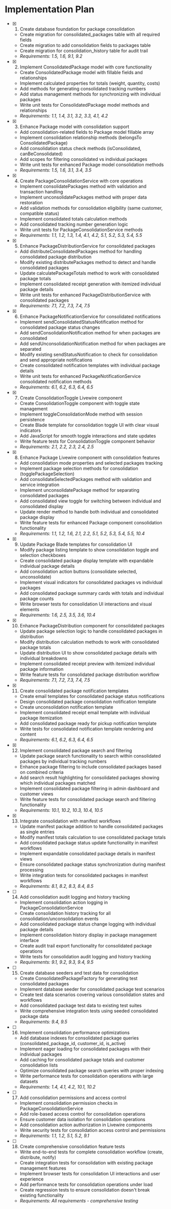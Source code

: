 # Implementation Plan

- [x] 1. Create database foundation for package consolidation
  - Create migration for consolidated_packages table with all required fields
  - Create migration to add consolidation fields to packages table
  - Create migration for consolidation_history table for audit trail
  - _Requirements: 1.5, 1.6, 9.1, 9.2_

- [x] 2. Implement ConsolidatedPackage model with core functionality
  - Create ConsolidatedPackage model with fillable fields and relationships
  - Implement calculated properties for totals (weight, quantity, costs)
  - Add methods for generating consolidated tracking numbers
  - Add status management methods for synchronizing with individual packages
  - Write unit tests for ConsolidatedPackage model methods and relationships
  - _Requirements: 1.1, 1.4, 3.1, 3.2, 3.3, 4.1, 4.2_

- [x] 3. Enhance Package model with consolidation support
  - Add consolidation-related fields to Package model fillable array
  - Implement consolidation relationship methods (belongsTo ConsolidatedPackage)
  - Add consolidation status check methods (isConsolidated, canBeConsolidated)
  - Add scopes for filtering consolidated vs individual packages
  - Write unit tests for enhanced Package model consolidation methods
  - _Requirements: 1.5, 1.6, 3.1, 3.4, 3.5_

- [x] 4. Create PackageConsolidationService with core operations
  - Implement consolidatePackages method with validation and transaction handling
  - Implement unconsolidatePackages method with proper data restoration
  - Add validation methods for consolidation eligibility (same customer, compatible status)
  - Implement consolidated totals calculation methods
  - Add consolidated tracking number generation logic
  - Write unit tests for PackageConsolidationService methods
  - _Requirements: 1.1, 1.2, 1.3, 1.4, 4.1, 4.2, 5.1, 5.2, 5.3, 5.4, 5.5_

- [x] 5. Enhance PackageDistributionService for consolidated packages
  - Add distributeConsolidatedPackages method for handling consolidated package distribution
  - Modify existing distributePackages method to detect and handle consolidated packages
  - Update calculatePackageTotals method to work with consolidated package totals
  - Implement consolidated receipt generation with itemized individual package details
  - Write unit tests for enhanced PackageDistributionService with consolidated packages
  - _Requirements: 7.1, 7.2, 7.3, 7.4, 7.5_

- [x] 6. Enhance PackageNotificationService for consolidated notifications
  - Implement sendConsolidatedStatusNotification method for consolidated package status changes
  - Add sendConsolidationNotification method for when packages are consolidated
  - Add sendUnconsolidationNotification method for when packages are separated
  - Modify existing sendStatusNotification to check for consolidation and send appropriate notifications
  - Create consolidated notification templates with individual package details
  - Write unit tests for enhanced PackageNotificationService consolidated notification methods
  - _Requirements: 6.1, 6.2, 6.3, 6.4, 6.5_

- [x] 7. Create ConsolidationToggle Livewire component
  - Create ConsolidationToggle component with toggle state management
  - Implement toggleConsolidationMode method with session persistence
  - Create Blade template for consolidation toggle UI with clear visual indicators
  - Add JavaScript for smooth toggle interactions and state updates
  - Write feature tests for ConsolidationToggle component behavior
  - _Requirements: 2.1, 2.2, 2.3, 2.4, 2.5_

- [x] 8. Enhance Package Livewire component with consolidation features
  - Add consolidation mode properties and selected packages tracking
  - Implement package selection methods for consolidation (togglePackageSelection)
  - Add consolidateSelectedPackages method with validation and service integration
  - Implement unconsolidatePackage method for separating consolidated packages
  - Add consolidated view toggle for switching between individual and consolidated display
  - Update render method to handle both individual and consolidated package display
  - Write feature tests for enhanced Package component consolidation functionality
  - _Requirements: 1.1, 1.2, 1.6, 2.1, 2.2, 5.1, 5.2, 5.3, 5.4, 5.5, 10.4_

- [x] 9. Update Package Blade templates for consolidation UI
  - Modify package listing template to show consolidation toggle and selection checkboxes
  - Create consolidated package display template with expandable individual package details
  - Add consolidation action buttons (consolidate selected, unconsolidate)
  - Implement visual indicators for consolidated packages vs individual packages
  - Add consolidated package summary cards with totals and individual package counts
  - Write browser tests for consolidation UI interactions and visual elements
  - _Requirements: 1.6, 2.5, 3.5, 3.6, 10.4_

- [x] 10. Enhance PackageDistribution component for consolidated packages
  - Update package selection logic to handle consolidated packages in distribution
  - Modify distribution calculation methods to work with consolidated package totals
  - Update distribution UI to show consolidated package details with individual breakdowns
  - Implement consolidated receipt preview with itemized individual package information
  - Write feature tests for consolidated package distribution workflow
  - _Requirements: 7.1, 7.2, 7.3, 7.4, 7.5_

- [x] 11. Create consolidated package notification templates
  - Create email templates for consolidated package status notifications
  - Design consolidated package consolidation notification template
  - Create unconsolidation notification template
  - Implement consolidated receipt email template with individual package itemization
  - Add consolidated package ready for pickup notification template
  - Write tests for consolidated notification template rendering and content
  - _Requirements: 6.1, 6.2, 6.3, 6.4, 6.5_

- [x] 12. Implement consolidated package search and filtering
  - Update package search functionality to search within consolidated packages by individual tracking numbers
  - Enhance package filtering to include consolidated packages based on combined criteria
  - Add search result highlighting for consolidated packages showing which individual packages matched
  - Implement consolidated package filtering in admin dashboard and customer views
  - Write feature tests for consolidated package search and filtering functionality
  - _Requirements: 10.1, 10.2, 10.3, 10.4, 10.5_

- [x] 13. Integrate consolidation with manifest workflows
  - Update manifest package addition to handle consolidated packages as single entries
  - Modify manifest totals calculation to use consolidated package totals
  - Add consolidated package status update functionality in manifest workflows
  - Implement expandable consolidated package details in manifest views
  - Ensure consolidated package status synchronization during manifest processing
  - Write integration tests for consolidated packages in manifest workflows
  - _Requirements: 8.1, 8.2, 8.3, 8.4, 8.5_

- [ ] 14. Add consolidation audit logging and history tracking
  - Implement consolidation action logging in PackageConsolidationService
  - Create consolidation history tracking for all consolidation/unconsolidation events
  - Add consolidated package status change logging with individual package details
  - Implement consolidation history display in package management interface
  - Create audit trail export functionality for consolidated package operations
  - Write tests for consolidation audit logging and history tracking
  - _Requirements: 9.1, 9.2, 9.3, 9.4, 9.5_

- [ ] 15. Create database seeders and test data for consolidation
  - Create ConsolidatedPackageFactory for generating test consolidated packages
  - Implement database seeder for consolidated package test scenarios
  - Create test data scenarios covering various consolidation states and workflows
  - Add consolidated package test data to existing test suites
  - Write comprehensive integration tests using seeded consolidated package data
  - _Requirements: 9.4, 9.5_

- [ ] 16. Implement consolidation performance optimizations
  - Add database indexes for consolidated package queries (consolidated_package_id, customer_id, is_active)
  - Implement eager loading for consolidated packages with their individual packages
  - Add caching for consolidated package totals and customer consolidation lists
  - Optimize consolidated package search queries with proper indexing
  - Write performance tests for consolidation operations with large datasets
  - _Requirements: 1.4, 4.1, 4.2, 10.1, 10.2_

- [ ] 17. Add consolidation permissions and access control
  - Implement consolidation permission checks in PackageConsolidationService
  - Add role-based access control for consolidation operations
  - Ensure customer data isolation for consolidation operations
  - Add consolidation action authorization in Livewire components
  - Write security tests for consolidation access control and permissions
  - _Requirements: 1.1, 1.2, 5.1, 5.2, 9.1_

- [ ] 18. Create comprehensive consolidation feature tests
  - Write end-to-end tests for complete consolidation workflow (create, distribute, notify)
  - Create integration tests for consolidation with existing package management features
  - Implement browser tests for consolidation UI interactions and user experience
  - Add performance tests for consolidation operations under load
  - Create regression tests to ensure consolidation doesn't break existing functionality
  - _Requirements: All requirements - comprehensive testing_